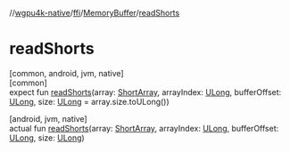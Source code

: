 //[wgpu4k-native](../../../index.md)/[ffi](../index.md)/[MemoryBuffer](index.md)/[readShorts](read-shorts.md)

# readShorts

[common, android, jvm, native]\
[common]\
expect fun [readShorts](read-shorts.md)(array: [ShortArray](https://kotlinlang.org/api/core/kotlin-stdlib/kotlin/-short-array/index.html), arrayIndex: [ULong](https://kotlinlang.org/api/core/kotlin-stdlib/kotlin/-u-long/index.html), bufferOffset: [ULong](https://kotlinlang.org/api/core/kotlin-stdlib/kotlin/-u-long/index.html), size: [ULong](https://kotlinlang.org/api/core/kotlin-stdlib/kotlin/-u-long/index.html) = array.size.toULong())

[android, jvm, native]\
actual fun [readShorts](read-shorts.md)(array: [ShortArray](https://kotlinlang.org/api/core/kotlin-stdlib/kotlin/-short-array/index.html), arrayIndex: [ULong](https://kotlinlang.org/api/core/kotlin-stdlib/kotlin/-u-long/index.html), bufferOffset: [ULong](https://kotlinlang.org/api/core/kotlin-stdlib/kotlin/-u-long/index.html), size: [ULong](https://kotlinlang.org/api/core/kotlin-stdlib/kotlin/-u-long/index.html))